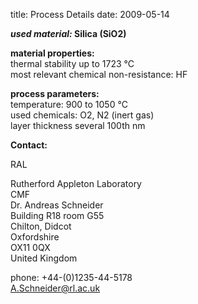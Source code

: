 title: Process Details
date: 2009-05-14  

__*used material:* Silica (SiO2)__ 

 
__material properties:__  	
thermal stability up to	1723 °C  
most relevant chemical non-resistance:	HF  

	
__process parameters:__  	
temperature:	900 to 1050 °C  
used chemicals:	O2, N2 (inert gas)  
layer thickness	several 100th nm
<!--break-->
__Contact:__


RAL

Rutherford Appleton Laboratory  
CMF   
Dr. Andreas Schneider  
Building R18 room G55   
Chilton, Didcot  
Oxfordshire   
OX11 0QX   
United Kingdom  

phone: +44-(0)1235-44-5178  
A.Schneider@rl.ac.uk